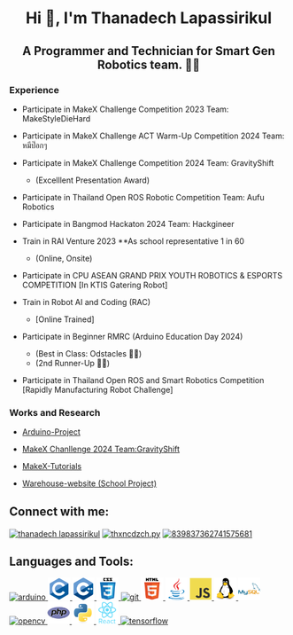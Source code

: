 <h1 align="center">Hi 👋, I'm Thanadech Lapassirikul</h1>
<h2 align="center">A Programmer and Technician for Smart Gen Robotics team. 🤖🤖</h2>
<h3 align="left">Experience</h3>

- Participate in MakeX Challenge Competition 2023 Team: MakeStyleDieHard
  
- Participate in MakeX Challenge ACT Warm-Up Competition 2024 Team: หมีป๊อกๆ
  
- Participate in MakeX Challenge Competition 2024 Team: GravityShift
  - (Excelllent Presentation Award)

- Participate in Thailand Open ROS Robotic Competition Team: Aufu Robotics
  
- Participate in Bangmod Hackaton 2024 Team: Hackgineer

- Train in RAI Venture 2023 **As school representative 1 in 60
  - (Online, Onsite)

- Participate in CPU ASEAN GRAND PRIX YOUTH ROBOTICS & ESPORTS COMPETITION [In KTIS Gatering Robot]

- Train in Robot AI and Coding (RAC)
    - [Online Trained]

- Participate in Beginner RMRC (Arduino Education Day 2024)
    - (Best in Class: Odstacles 🥇🥇)
    - (2nd Runner-Up 🥈🥈)

- Participate in Thailand Open ROS and Smart Robotics Competition [Rapidly Manufacturing Robot Challenge] 
    

<h3 align="left"> Works and Research </h3>

- [Arduino-Project](https://github.com/Thanadech-py/Arduino-Project)

- [MakeX Chanllenge 2024 Team:GravityShift](https://github.com/Thanadech-py/MakeX-2024-GravityShift)

- [MakeX-Tutorials](https://github.com/Thanadech-py/MakeX-Tutorials)

- [Warehouse-website (School Project)](https://github.com/Thanadech-py/Warehouse-website)





<h2 align="left">Connect with me:</h2>
<p align="left">
<a href="https://www.facebook.com/profile.php?id=100082004720671" target="blank"><img align="center" src="https://raw.githubusercontent.com/rahuldkjain/github-profile-readme-generator/master/src/images/icons/Social/facebook.svg" alt="thanadech lapassirikul" height="30" width="40" /></a>
<a href="https://www.instagram.com/thxncdzch.py/" target="blank"><img align="center" src="https://raw.githubusercontent.com/rahuldkjain/github-profile-readme-generator/master/src/images/icons/Social/instagram.svg" alt="thxncdzch.py" height="30" width="40" /></a>
<a href="https://discord.gg/839837362741575681" target="blank"><img align="center" src="https://raw.githubusercontent.com/rahuldkjain/github-profile-readme-generator/master/src/images/icons/Social/discord.svg" alt="839837362741575681" height="30" width="40" /></a>
</p>

<h2 align="left">Languages and Tools:</h2>
<p align="left"> <a href="https://www.arduino.cc/" target="_blank" rel="noreferrer"> <img src="https://cdn.worldvectorlogo.com/logos/arduino-1.svg" alt="arduino" width="40" height="40"/> </a> <a href="https://www.cprogramming.com/" target="_blank" rel="noreferrer"> <img src="https://raw.githubusercontent.com/devicons/devicon/master/icons/c/c-original.svg" alt="c" width="40" height="40"/> </a> <a href="https://www.w3schools.com/cpp/" target="_blank" rel="noreferrer"> <img src="https://raw.githubusercontent.com/devicons/devicon/master/icons/cplusplus/cplusplus-original.svg" alt="cplusplus" width="40" height="40"/> </a> <a href="https://www.w3schools.com/css/" target="_blank" rel="noreferrer"> <img src="https://raw.githubusercontent.com/devicons/devicon/master/icons/css3/css3-original-wordmark.svg" alt="css3" width="40" height="40"/> </a> <a href="https://git-scm.com/" target="_blank" rel="noreferrer"> <img src="https://www.vectorlogo.zone/logos/git-scm/git-scm-icon.svg" alt="git" width="40" height="40"/> </a> <a href="https://www.w3.org/html/" target="_blank" rel="noreferrer"> <img src="https://raw.githubusercontent.com/devicons/devicon/master/icons/html5/html5-original-wordmark.svg" alt="html5" width="40" height="40"/> </a> <a href="https://www.java.com" target="_blank" rel="noreferrer"> <img src="https://raw.githubusercontent.com/devicons/devicon/master/icons/java/java-original.svg" alt="java" width="40" height="40"/> </a> <a href="https://developer.mozilla.org/en-US/docs/Web/JavaScript" target="_blank" rel="noreferrer"> <img src="https://raw.githubusercontent.com/devicons/devicon/master/icons/javascript/javascript-original.svg" alt="javascript" width="40" height="40"/> </a> <a href="https://www.linux.org/" target="_blank" rel="noreferrer"> <img src="https://raw.githubusercontent.com/devicons/devicon/master/icons/linux/linux-original.svg" alt="linux" width="40" height="40"/> </a> <a href="https://www.mysql.com/" target="_blank" rel="noreferrer"> <img src="https://raw.githubusercontent.com/devicons/devicon/master/icons/mysql/mysql-original-wordmark.svg" alt="mysql" width="40" height="40"/> </a> <a href="https://opencv.org/" target="_blank" rel="noreferrer"> <img src="https://www.vectorlogo.zone/logos/opencv/opencv-icon.svg" alt="opencv" width="40" height="40"/> </a> <a href="https://www.php.net" target="_blank" rel="noreferrer"> <img src="https://raw.githubusercontent.com/devicons/devicon/master/icons/php/php-original.svg" alt="php" width="40" height="40"/> </a> <a href="https://www.python.org" target="_blank" rel="noreferrer"> <img src="https://raw.githubusercontent.com/devicons/devicon/master/icons/python/python-original.svg" alt="python" width="40" height="40"/> </a> <a href="https://reactjs.org/" target="_blank" rel="noreferrer"> <img src="https://raw.githubusercontent.com/devicons/devicon/master/icons/react/react-original-wordmark.svg" alt="react" width="40" height="40"/> </a> <a href="https://www.tensorflow.org" target="_blank" rel="noreferrer"> <img src="https://www.vectorlogo.zone/logos/tensorflow/tensorflow-icon.svg" alt="tensorflow" width="40" height="40"/> </a> </p>

